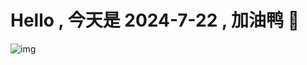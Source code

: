 
# Hello , 今天是 2024-7-22 , 加油鸭 🤭

![img](https://v1.jinrishici.com/all.svg?font-size=18&spacing=4)

